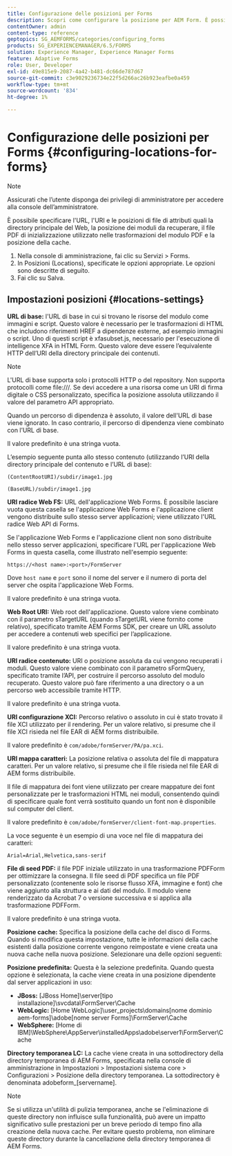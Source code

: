 ```yaml
---
title: Configurazione delle posizioni per Forms
description: Scopri come configurare la posizione per AEM Form. È possibile specificare le posizioni di file dell'attributo, la posizione del modulo, il file PDF di seed e la posizione della cache.
contentOwner: admin
content-type: reference
geptopics: SG_AEMFORMS/categories/configuring_forms
products: SG_EXPERIENCEMANAGER/6.5/FORMS
solution: Experience Manager, Experience Manager Forms
feature: Adaptive Forms
role: User, Developer
exl-id: 49e815e9-2087-4a42-b481-dc66de787d67
source-git-commit: c3e9029236734e22f5d266ac26b923eafbe0a459
workflow-type: tm+mt
source-wordcount: '834'
ht-degree: 1%

---
```


# Configurazione delle posizioni per Forms {#configuring-locations-for-forms}

>[!NOTE]
> 
> Assicurati che l’utente disponga dei privilegi di amministratore per accedere alla console dell’amministratore.

È possibile specificare l&#39;URL, l&#39;URI e le posizioni di file di attributi quali la directory principale del Web, la posizione dei moduli da recuperare, il file PDF di inizializzazione utilizzato nelle trasformazioni del modulo PDF e la posizione della cache.

1. Nella console di amministrazione, fai clic su Servizi > Forms.
1. In Posizioni (Locations), specificate le opzioni appropriate. Le opzioni sono descritte di seguito.
1. Fai clic su Salva.

## Impostazioni posizioni {#locations-settings}

**URL di base:** l&#39;URL di base in cui si trovano le risorse del modulo come immagini e script. Questo valore è necessario per le trasformazioni di HTML che includono riferimenti HREF a dipendenze esterne, ad esempio immagini o script. Uno di questi script è xfasubset.js, necessario per l&#39;esecuzione di intelligence XFA in HTML Form. Questo valore deve essere l’equivalente HTTP dell’URI della directory principale dei contenuti.

>[!NOTE]
>
>L&#39;URL di base supporta solo i protocolli HTTP o del repository. Non supporta protocolli come file:///. Se devi accedere a una risorsa come un URI di firma digitale o CSS personalizzato, specifica la posizione assoluta utilizzando il valore del parametro API appropriato.

Quando un percorso di dipendenza è assoluto, il valore dell&#39;URL di base viene ignorato. In caso contrario, il percorso di dipendenza viene combinato con l’URL di base.

Il valore predefinito è una stringa vuota.

L’esempio seguente punta allo stesso contenuto (utilizzando l’URI della directory principale del contenuto e l’URL di base):

`(ContentRootURI)/subdir/image1.jpg`

`(BaseURL)/subdir/image1.jpg`

**URI radice Web FS:** URL dell&#39;applicazione Web Forms. È possibile lasciare vuota questa casella se l&#39;applicazione Web Forms e l&#39;applicazione client vengono distribuite sullo stesso server applicazioni; viene utilizzato l&#39;URL radice Web API di Forms.

Se l&#39;applicazione Web Forms e l&#39;applicazione client non sono distribuite nello stesso server applicazioni, specificare l&#39;URL per l&#39;applicazione Web Forms in questa casella, come illustrato nell&#39;esempio seguente:

`https://<host name>:<port>/FormServer`

Dove `host name` e `port` sono il nome del server e il numero di porta del server che ospita l&#39;applicazione Web Forms.

Il valore predefinito è una stringa vuota.

**Web Root URI:** Web root dell&#39;applicazione. Questo valore viene combinato con il parametro sTargetURL (quando sTargetURL viene fornito come relativo), specificato tramite AEM Forms SDK, per creare un URL assoluto per accedere a contenuti web specifici per l’applicazione.

Il valore predefinito è una stringa vuota.

**URI radice contenuto:** URI o posizione assoluta da cui vengono recuperati i moduli. Questo valore viene combinato con il parametro sFormQuery, specificato tramite l’API, per costruire il percorso assoluto del modulo recuperato. Questo valore può fare riferimento a una directory o a un percorso web accessibile tramite HTTP.

Il valore predefinito è una stringa vuota.

**URI configurazione XCI:** Percorso relativo o assoluto in cui è stato trovato il file XCI utilizzato per il rendering. Per un valore relativo, si presume che il file XCI risieda nel file EAR di AEM forms distribuibile.

Il valore predefinito è `com/adobe/formServer/PA/pa.xci`.

**URI mappa caratteri:** La posizione relativa o assoluta del file di mappatura caratteri. Per un valore relativo, si presume che il file risieda nel file EAR di AEM forms distribuibile.

Il file di mappatura dei font viene utilizzato per creare mappature dei font personalizzate per le trasformazioni HTML nei moduli, consentendo quindi di specificare quale font verrà sostituito quando un font non è disponibile sul computer del client.

Il valore predefinito è `com/adobe/formServer/client-font-map.properties`.

La voce seguente è un esempio di una voce nel file di mappatura dei caratteri:

`Arial=Arial,Helvetica,sans-serif`

**File di seed PDF:** il file PDF iniziale utilizzato in una trasformazione PDFForm per ottimizzare la consegna. Il file seed di PDF specifica un file PDF personalizzato (contenente solo le risorse flusso XFA, immagine e font) che viene aggiunto alla struttura e ai dati del modulo. Il modulo viene renderizzato da Acrobat 7 o versione successiva e si applica alla trasformazione PDFForm.

Il valore predefinito è una stringa vuota.

**Posizione cache:** Specifica la posizione della cache del disco di Forms. Quando si modifica questa impostazione, tutte le informazioni della cache esistenti dalla posizione corrente vengono reimpostate e viene creata una nuova cache nella nuova posizione. Selezionare una delle opzioni seguenti:

**Posizione predefinita:** Questa è la selezione predefinita. Quando questa opzione è selezionata, la cache viene creata in una posizione dipendente dal server applicazioni in uso:

* **JBoss:** [JBoss Home]\server\[tipo installazione]\svcdata\FormServer\Cache
* **WebLogic:** [Home WebLogic]\user_projects\domains\[nome dominio aem-forms]\adobe\[nome server Forms]\FormServer\Cache
* **WebSphere:** [Home di IBM]\WebSphere\AppServer\installedApps\adobe\server1\FormServer\Cache

**Directory temporanea LC:** La cache viene creata in una sottodirectory della directory temporanea di AEM Forms, specificata nella console di amministrazione in Impostazioni > Impostazioni sistema core > Configurazioni > Posizione della directory temporanea. La sottodirectory è denominata adobeform_[servername].

>[!NOTE]
>
>Se si utilizza un&#39;utilità di pulizia temporanea, anche se l&#39;eliminazione di queste directory non influisce sulla funzionalità, può avere un impatto significativo sulle prestazioni per un breve periodo di tempo fino alla creazione della nuova cache. Per evitare questo problema, non eliminare queste directory durante la cancellazione della directory temporanea di AEM Forms.
